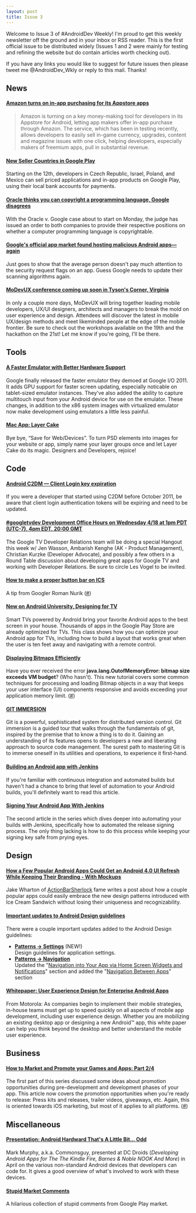 ```yaml
---
layout: post
title: Issue 3
---
```


Welcome to Issue 3 of #AndroidDev Weekly! I'm proud to get this weekly newsletter off the ground and in your inbox or RSS reader. This is the first official issue to be distributed widely (Issues 1 and 2 were mainly for testing and refining the website but do contain articles worth checking out).

If you have any links you would like to suggest for future issues then please tweet me @AndroidDev_Wkly or reply to this mail. Thanks!

## News
#### [Amazon turns on in-app purchasing for its Appstore apps](http://gigaom.com/mobile/amazon-turns-on-in-app-purchasing-for-its-appstore-apps/)
> Amazon is turning on a key money-making tool for developers in its Appstore for Android, letting app makers offer in-app purchase through Amazon. The service, which has been in testing recently, allows developers to easily sell in-game currency, upgrades, content and magazine issues with one click, helping developers, especially makers of freemium apps, pull in substantial revenue.

#### [New Seller Countries in Google Play](http://android-developers.blogspot.com/2012/04/new-seller-countries-in-google-play.html)
Starting on the 12th, developers in Czech Republic, Israel, Poland, and Mexico can sell priced applications and in-app products on Google Play, using their local bank accounts for payments.

#### [Oracle thinks you can copyright a programming language, Google disagrees](http://www.theverge.com/2012/4/13/2944440/google-oracle-lawsuit-programming-language-copyright)
With the Oracle v. Google case about to start on Monday, the judge has issued an order to both companies to provide their respective positions on whether a computer programming language is copyrightable.

#### [Google's official app market found hosting malicious Android apps—again](http://arstechnica.com/business/news/2012/04/googles-official-app-market-found-hosting-malicious-android-appsagain.ars)
Just goes to show that the average person doesn't pay much attention to the security request flags on an app. Guess Google needs to update their scanning algorithms again.

#### [MoDevUX conference coming up soon in Tyson's Corner, Virginia](http://modevux.com)
In only a couple more days, MoDevUX will bring together leading mobile developers, UX/UI designers, architects and managers to break the mold on user experience and design.  Attendees will discover the latest in mobile UX/design methods and meet likeminded people at the edge of the mobile frontier. Be sure to check out the workshops available on the 19th and the hackathon on the 21st! Let me know if you're going, I'll be there.

## Tools
#### [A Faster Emulator with Better Hardware Support](http://android-developers.blogspot.com/2012/04/faster-emulator-with-better-hardware.html)
Google finally released the faster emulator they demoed at Google I/O 2011. It adds GPU support for faster screen updating, especially noticable on tablet-sized emulator instances. They've also added the ability to capture multitouch input from your Android device for use on the emulator. These changes, in addition to the x86 system images with virtualized emulator now make development using emulators a little less painful.

#### [Mac App: Layer Cake](http://macrabbit.com/layercake/)
Bye bye, “Save for Web/Devices”. To turn PSD elements into images for your website or app, simply name your layer groups once and let Layer Cake do its magic. Designers and Developers, rejoice!

## Code

#### [Android C2DM — Client Login key expiration](http://android-developers.blogspot.com/2012/04/android-c2dm-client-login-key.html)
If you were a developer that started using C2DM before October 2011, be aware that client login authentication tokens will be expiring and need to be updated.

#### [#googletvdev Development Office Hours on Wednesday 4/18 at 1pm PDT (UTC-7), 4pm EDT, 20:00 GMT](https://plus.google.com/107226127526541403399/posts/2iBvz8xE1LE)
The Google TV Developer Relations team will be doing a special Hangout this week w/ Jen Wasson, Ambarish Kenghe (AK - Product Management), Christian Kurzke (Developer Advocate), and possibly a few others in a Round Table discussion about developing great apps for Google TV and working with Developer Relations. Be sure to circle Les Vogel to be invited.

#### [How to make a proper button bar on ICS](https://gist.github.com/2348305)
A tip from Googler Roman Nurik ([#](https://twitter.com/#!/romannurik/status/189569725821501440))

#### [New on Android University, Designing for TV](http://developer.android.com/training/tv/index.html)
Smart TVs powered by Android bring your favorite Android apps to the best screen in your house. Thousands of apps in the Google Play Store are already optimized for TVs. This class shows how you can optimize your Android app for TVs, including how to build a layout that works great when the user is ten feet away and navigating with a remote control.

#### [Displaying Bitmaps Efficiently](http://developer.android.com/training/displaying-bitmaps/index.html)
Have you ever received the error **java.lang.OutofMemoryError: bitmap size exceeds VM budget**? (Who hasn't). This new tutorial covers some common techniques for processing and loading Bitmap objects in a way that keeps your user interface (UI) components responsive and avoids exceeding your application memory limit. ([#](https://plus.google.com/103125970510649691204/posts/1oSFSyv3pRj))

#### [GIT IMMERSION](http://gitimmersion.com/)
Git is a powerful, sophisticated system for distributed version control. Git immersion is a guided tour that walks through the fundamentals of git, inspired by the premise that to know a thing is to do it.  Gaining an understanding of its features opens to developers a new and liberating approach to source code management. The surest path to mastering Git is to immerse oneself in its utilities and operations, to experience it first-hand.

#### [Building an Android app with Jenkins](http://androiddevresources.com/blog/2012/04/01/building-an-android-app-with-jenkins/)
If you're familiar with continuous integration and automated builds but haven't had a chance to bring that level of automation to your Android builds, you'll definitely want to read this article. 

#### [Signing Your Android App With Jenkins](http://androiddevresources.com/blog/2012/04/02/signing-your-android-app-with-jenkins/)
The second article in the series which dives deeper into automating your builds with Jenkins, specifically how to automated the release signing process. The only thing lacking is how to do this process while keeping your signing key safe from prying eyes.

## Design

#### [How a Few Popular Android Apps Could Get an Android 4.0 UI Refresh While Keeping Their Branding - With Mockups](http://actionbar.posterous.com/how-a-few-popular-android-apps-could-get-an-a)
Jake Wharton of [ActionBarSherlock](http://actionbarsherlock.com/) fame writes a post about how a couple popular apps could easily embrace the new design patterns introduced with Ice Cream Sandwich without losing their uniqueness and recognizability.

#### [Important updates to Android Design guidelines](http://plus.google.com/113735310430199015092/posts/ADZRqnt7PHj)
There were a couple important updates added to the Android Design guidelines:

* **[Patterns → Settings](http://goo.gl/o16U9)** (NEW!)   
Design guidelines for application settings.
* **[Patterns → Navigation](http://goo.gl/Wr9sq)**   
Updated the "[Navigation into Your App via Home Screen Widgets and Notifications](http://goo.gl/4tA39)" section  and added the "[Navigation Between Apps](http://goo.gl/qbcEH)" section 

#### [Whitepaper: User Experience Design for Enterprise Android Apps](http://developer.motorola.com/docs/whitepapers/user_experience_design_for_enterprise_android_apps/)
From Motorola: As companies begin to implement their mobile strategies, in-house teams must get up to speed quickly on all aspects of mobile app development, including user experience design. Whether you are mobilizing an existing desktop app or designing a new Android™ app, this white paper can help you think beyond the desktop and better understand the mobile user experience.

## Business

#### [How to Market and Promote your Games and Apps: Part 2/4](http://www.raywenderlich.com/11633/how-to-market-and-promote-your-games-and-apps-part-2)
The first part of this series discussed some ideas about promotion opportunities during pre-development and development phases of your app. This article now covers the promotion opportunities when you're ready to release: Press kits and releases, trailer videos, giveaways, etc. Again, this is oriented towards iOS marketing, but most of it applies to all platforms.
([#](http://iosdevweekly.com))

## Miscellaneous

#### [Presentation: Android Hardward That's A Little Bit... Odd](http://www.slideshare.net/commonsguy/android-hardware-thats-a-little-bit-odd)
Mark Murphy, a.k.a. Commonsguy, presented at DC Droids (*Developing Android Apps for The The Kindle Fire, Barnes & Noble NOOK And More*) in April on the various non-standard Android devices that developers can code for. It gives a good overview of what's involved to work with these devices. 

#### [Stupid Market Comments](https://plus.google.com/u/0/106913700595933476859/posts)
A hilarious collection of stupid comments from Google Play market.